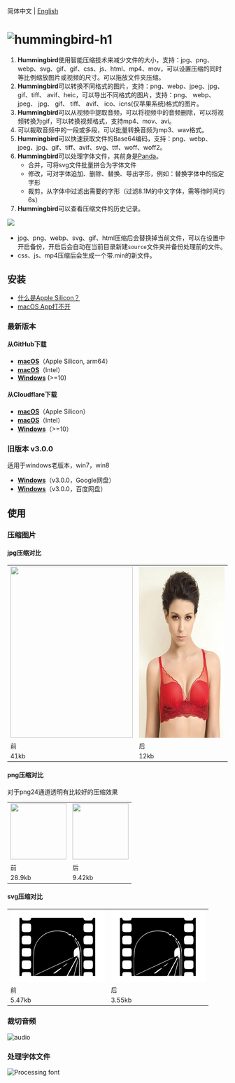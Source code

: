 简体中文 | [English](./README.md)

# <img alt="hummingbird-h1" src="https://github.com/leibnizli/hummingbird/assets/1193966/8a1a4c5b-e69b-4788-961b-60d9d323781c" width="240">

1. **Hummingbird**使用智能压缩技术来减少文件的大小，支持：jpg、png、webp、svg、gif、gif、css、js、html、mp4、mov，可以设置压缩的同时等比例缩放图片或视频的尺寸。可以拖放文件夹压缩。
2. **Hummingbird**可以转换不同格式的图片，支持：png、webp、jpeg、jpg、gif、tiff、 avif、heic，可以导出不同格式的图片，支持：png、 webp、 jpeg、 jpg、 gif、 tiff、 avif、 ico、icns(仅苹果系统)格式的图片。
3. **Hummingbird**可以从视频中提取音频，可以将视频中的音频删除，可以将视频转换为gif，可以转换视频格式，支持mp4、mov、avi。
4. 可以裁取音频中的一段或多段，可以批量转换音频为mp3、wav格式。
5. **Hummingbird**可以快速获取文件的Base64编码，支持：png、webp、jpeg、jpg、gif、tiff、avif、svg、ttf、woff、woff2。
6. **Hummingbird**可以处理字体文件，其前身是[Panda](https://github.com/leibnizli/panda)。
   * 合并，可将svg文件批量拼合为字体文件
   * 修改，可对字体追加、删除、替换、导出字形，例如：替换字体中的指定字形
   * 裁剪，从字体中过滤出需要的字形（过滤8.1M的中文字体，需等待时间约6s）
7. **Hummingbird**可以查看压缩文件的历史记录。

<img src="https://github.com/leibnizli/hummingbird/assets/1193966/bd27ac90-bb06-42d4-aef0-7a7825328d90" width="432">

* jpg、png、webp、svg、gif、html压缩后会替换掉当前文件，可以在设置中开启备份，开启后会自动在当前目录新建`source`文件夹并备份处理前的文件。
* css、js、mp4压缩后会生成一个带.min的新文件。

## 安装

* [什么是Apple Silicon？](https://arayofsunshine.dev/zh-Hans/blog/apple-silicon)
* [macOS App打不开](https://arayofsunshine.dev//zh-Hans/blog/macos-app-cannot-be-opened)

### 最新版本

#### 从GitHub下载

* <a href="https://github.com/leibnizli/hummingbird/releases">**macOS**</a>（Apple Silicon, arm64）
* <a href="https://github.com/leibnizli/hummingbird/releases">**macOS**</a>（Intel）
* <a href="https://github.com/leibnizli/hummingbird/releases">**Windows**</a> (>=10)

#### 从Cloudflare下载

* <a href="https://static.arayofsunshine.dev/hummingbird-5.2.0-arm64.dmg">**macOS**</a>（Apple Silicon）
* <a href="https://static.arayofsunshine.dev/hummingbird-5.2.0.dmg">**macOS**</a>（Intel）
* <a href="https://static.arayofsunshine.dev/hummingbird%20Setup%205.2.0.exe">**Windows**</a>（>=10）

### 旧版本 v3.0.0

适用于windows老版本，win7，win8

* <a href="https://drive.google.com/file/d/1eMLdviqWVWRv8gXT_d1W1uUZoIwIumVS/view?usp=drive_link">**Windows**</a>（v3.0.0，Google网盘）
* <a href="https://pan.baidu.com/s/1146zRGqLFlDR27a7rUgr5w">**Windows**</a>（v3.0.0，百度网盘）


## 使用

### 压缩图片

#### jpg压缩对比

<table>
    <tbody>
        <tr>
            <td><img src="./demo/jpg-before.jpg" alt="" width="280" height="392"></td>
            <td><img src="./demo/jpg-after.jpg" alt="" width="280" height="392"></td>
        </tr>
        <tr>
            <td>前</td>
            <td>后</td>
        </tr>
        <tr>
            <td>41kb</td>
            <td>12kb</td>
        </tr>
    </tbody>
</table>

#### png压缩对比

对于png24通道透明有比较好的压缩效果

<table>
    <tbody>
        <tr>
            <td><img src="./demo/png-before.png" alt="" width="128" height="128"></td>
            <td><img src="./demo/png-after.png" alt="" width="128" height="128"></td>
        </tr>
        <tr>
            <td>前</td>
            <td>后</td>
        </tr>
        <tr>
            <td>28.9kb</td>
            <td>9.42kb</td>
        </tr>
    </tbody>
</table>

#### svg压缩对比

<table>
    <tbody>
        <tr>
            <td><img src="./demo/svg-before.svg" alt="" width="216" height="164"></td>
            <td><img src="./demo/svg-after.svg" alt="" width="216" height="164"></td>
        </tr>
        <tr>
            <td>前</td>
            <td>后</td>
        </tr>
        <tr>
            <td>5.47kb</td>
            <td>3.55kb</td>
        </tr>
    </tbody>
</table>

### 裁切音频

<img alt="audio" src="https://github.com/leibnizli/hummingbird/assets/1193966/9c8a9f07-fd62-416e-b536-57483730834f" width="300">

### 处理字体文件

<img alt="Processing font" src="https://github.com/leibnizli/hummingbird/assets/1193966/2f1347d4-8c7c-49c5-afa8-94ee44c95f2f" width="320">

